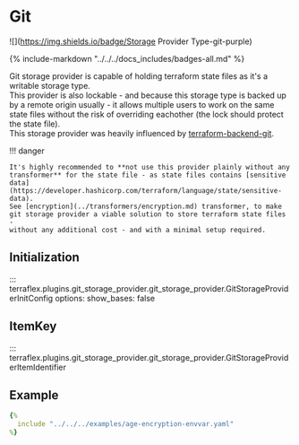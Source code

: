 # Git

![](https://img.shields.io/badge/Storage Provider Type-git-purple)  

{% include-markdown "../../../docs_includes/badges-all.md" %}

Git storage provider is capable of holding terraform state files as it's a writable storage type.  
This provider is also lockable - and because this storage type is backed up by a remote origin usually - 
it allows multiple users to work on the same state files without the risk of overriding eachother (the lock should protect the state file).  
This storage provider was heavily influenced by [terraform-backend-git](https://github.com/plumber-cd/terraform-backend-git).  

!!! danger

    It's highly recommended to **not use this provider plainly without any transformer** for the state file - as state files contains [sensitive data](https://developer.hashicorp.com/terraform/language/state/sensitive-data).  
    See [encryption](../transformers/encryption.md) transformer, to make git storage provider a viable solution to store terraform state files - 
    without any additional cost - and with a minimal setup required.

## Initialization

::: terraflex.plugins.git_storage_provider.git_storage_provider.GitStorageProviderInitConfig
    options:
      show_bases: false

## ItemKey

::: terraflex.plugins.git_storage_provider.git_storage_provider.GitStorageProviderItemIdentifier

## Example

```yaml title="terraflex.yaml" hl_lines="2-4 23-25"
{%
  include "../../../examples/age-encryption-envvar.yaml"
%}
```
